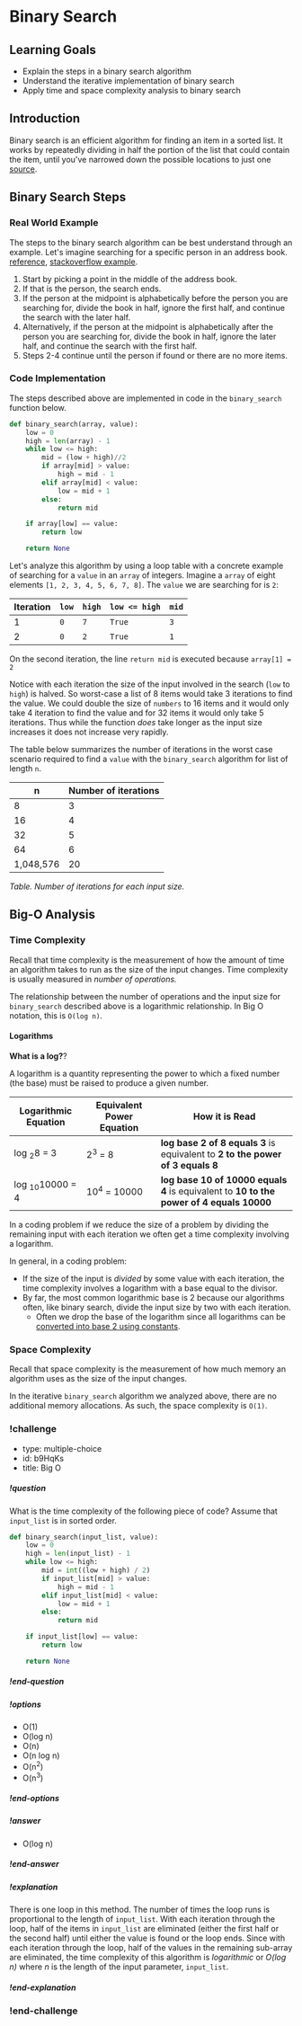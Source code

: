 # Binary Search

## Learning Goals

* Explain the steps in a binary search algorithm
* Understand the iterative implementation of binary search
* Apply time and space complexity analysis to binary search

## Introduction

Binary search is an efficient algorithm for finding an item in a sorted list. It works by repeatedly dividing in half the portion of the list that could contain the item, until you've narrowed down the possible locations to just one [source](https://www.khanacademy.org/computing/computer-science/algorithms/binary-search/a/binary-search#:~:text=Binary%20search%20is%20an%20efficient,game%20in%20the%20introductory%20tutorial.).


## Binary Search Steps

### Real World Example

The steps to the binary search algorithm can be best understand through an example. Let's imagine searching for a specific person in an address book. [reference](https://www.bbc.co.uk/bitesize/guides/z7kkw6f/revision/8), [stackoverflow example](https://stackoverflow.com/questions/2307283/what-does-olog-n-mean-exactly/2307314#2307314).
1. Start by picking a point in the middle of the address book.
2. If that is the person, the search ends.
3. If the person at the midpoint is alphabetically before the person you are searching for, divide the book in half, ignore the first half, and continue the search with the later half.
4. Alternatively, if the  person at the midpoint is alphabetically after the person you are searching for, divide the book in half, ignore the later half, and continue the search with the first half.
5. Steps 2-4 continue until the person if found or there are no more items.

### Code Implementation

The steps described above are implemented in code in the `binary_search` function below.

```py
def binary_search(array, value):
    low = 0
    high = len(array) - 1
    while low <= high:
        mid = (low + high)//2
        if array[mid] > value:
            high = mid - 1
        elif array[mid] < value:
            low = mid + 1
        else:
            return mid

    if array[low] == value:
        return low

    return None
```

Let's analyze this algorithm by using a loop table with a concrete example of searching for a `value` in an `array` of integers. Imagine a `array` of eight elements `[1, 2, 3, 4, 5, 6, 7, 8]`. The `value` we are searching for is `2`:

| Iteration | `low` | `high` |`low <= high`| `mid` | 
|--|--|--|--|--|
|1| `0` | `7` | `True` | `3` | 
|2| `0` | `2` | `True` | `1` |

On the second iteration, the line `return mid` is executed because `array[1] = 2`

Notice with each iteration the size of the input involved in the search (`low` to `high`) is halved. So worst-case a list of 8 items would take 3 iterations to find the value. We could double the size of `numbers` to 16 items and it would only take 4 iteration to find the value and for 32 items it would only take 5 iterations. Thus while the function *does* take longer as the input size increases it does not increase very rapidly.

The table below summarizes the number of iterations in the worst case scenario required to find a `value` with the `binary_search` algorithm for list of length `n`.

|   n |   Number of iterations |
|--- |--- |
|   8 |   3 |
|   16 |   4 |
|   32 |   5 |
|   64 |   6 |
| 1,048,576 | 20 |

*Table. Number of iterations for each input size.*

## Big-O Analysis

### Time Complexity

Recall that time complexity is the measurement of how the amount of time an algorithm takes to run as the size of the input changes. Time complexity is usually measured in _number of operations._

The relationship between the number of operations and the input size for `binary_search` described above is a logarithmic relationship. In Big O notation, this is `O(log n)`.

#### Logarithms

**What is a log?**?

A logarithm is a quantity representing the power to which a fixed number (the base) must be raised to produce a given number. 

| Logarithmic Equation | Equivalent Power Equation | How it is Read | 
|--|--|--|
| log <sub>2</sub>8 = 3 | 2<sup>3</sup> = 8 | **log base 2 of 8 equals 3** is equivalent to **2 to the power of 3 equals 8** |
| log <sub>10</sub>10000 = 4 | 10<sup>4</sup> = 10000 | **log base 10 of 10000 equals 4** is equivalent to **10 to the power of 4 equals 10000** |

In a coding problem if we reduce the size of a problem by dividing the remaining input with each iteration we often get a time complexity involving a logarithm.

In general, in a coding problem:

* If the size of the input is *divided* by some value with each iteration, the time complexity involves a logarithm with a base equal to the divisor.
* By far, the most common logarithmic base is 2 because our algorithms often, like binary search, divide the input size by two with each iteration.
  * Often we drop the base of the logarithm since all logarithms can be [converted into base 2 using constants](https://www.khanacademy.org/math/algebra2/x2ec2f6f830c9fb89:logs/x2ec2f6f830c9fb89:change-of-base/a/logarithm-change-of-base-rule-intro).


### Space Complexity

Recall that space complexity is the measurement of how much memory an algorithm uses as the size of the input changes. 

In the iterative `binary_search` algorithm we analyzed above, there are no additional memory allocations. As such, the space complexity is `O(1)`.

<!-- Question 10 -->
<!-- prettier-ignore-start -->
### !challenge
* type: multiple-choice
* id: b9HqKs
* title: Big O
##### !question

What is the time complexity of the following piece of code? Assume that `input_list` is in sorted order.

```python
def binary_search(input_list, value):
    low = 0
    high = len(input_list) - 1
    while low <= high:
        mid = int((low + high) / 2)
        if input_list[mid] > value:
            high = mid - 1
        elif input_list[mid] < value:
            low = mid + 1
        else:
            return mid

    if input_list[low] == value:
        return low

    return None
```

##### !end-question
##### !options

* O(1)
* O(log n)
* O(n)
* O(n log n)
* O(n<sup>2</sup>)
* O(n<sup>3</sup>)

##### !end-options
##### !answer

* O(log n)

##### !end-answer
##### !explanation

There is one loop in this method. The number of times the loop runs is proportional to the length of `input_list`. With each iteration through the loop, half of the items in `input_list` are eliminated (either the first half or the second half) until either the value is found or the loop ends. Since with each iteration through the loop, half of the values in the remaining sub-array are eliminated, the time complexity of this algorithm is _logarithmic_ or _O(log n)_ where _n_ is the length of the input parameter, `input_list`.

##### !end-explanation
### !end-challenge
<!-- prettier-ignore-end -->

